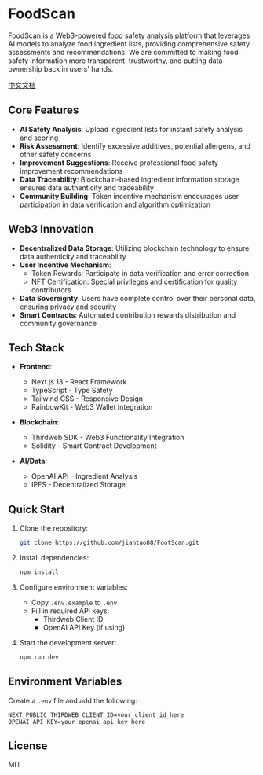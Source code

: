 # FoodScan

FoodScan is a Web3-powered food safety analysis platform that leverages AI models to analyze food ingredient lists, providing comprehensive safety assessments and recommendations. We are committed to making food safety information more transparent, trustworthy, and putting data ownership back in users' hands.

[中文文档](./README.zh-CN.md)

## Core Features

- **AI Safety Analysis**: Upload ingredient lists for instant safety analysis and scoring
- **Risk Assessment**: Identify excessive additives, potential allergens, and other safety concerns
- **Improvement Suggestions**: Receive professional food safety improvement recommendations
- **Data Traceability**: Blockchain-based ingredient information storage ensures data authenticity and traceability
- **Community Building**: Token incentive mechanism encourages user participation in data verification and algorithm optimization

## Web3 Innovation

- **Decentralized Data Storage**: Utilizing blockchain technology to ensure data authenticity and traceability
- **User Incentive Mechanism**:
  - Token Rewards: Participate in data verification and error correction
  - NFT Certification: Special privileges and certification for quality contributors
- **Data Sovereignty**: Users have complete control over their personal data, ensuring privacy and security
- **Smart Contracts**: Automated contribution rewards distribution and community governance

## Tech Stack

- **Frontend**:
  - Next.js 13 - React Framework
  - TypeScript - Type Safety
  - Tailwind CSS - Responsive Design
  - RainbowKit - Web3 Wallet Integration
  
- **Blockchain**:
  - Thirdweb SDK - Web3 Functionality Integration
  - Solidity - Smart Contract Development
  
- **AI/Data**:
  - OpenAI API - Ingredient Analysis
  - IPFS - Decentralized Storage

## Quick Start

1. Clone the repository:
   ```bash
   git clone https://github.com/jiantao88/FootScan.git
   ```

2. Install dependencies:
   ```bash
   npm install
   ```

3. Configure environment variables:
   - Copy `.env.example` to `.env`
   - Fill in required API keys:
     - Thirdweb Client ID
     - OpenAI API Key (if using)

4. Start the development server:
   ```bash
   npm run dev
   ```

## Environment Variables

Create a `.env` file and add the following:

```
NEXT_PUBLIC_THIRDWEB_CLIENT_ID=your_client_id_here
OPENAI_API_KEY=your_openai_api_key_here
```

## License

MIT
